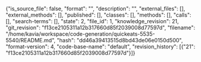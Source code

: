 {"is_source_file": false, "format": "", "description": "", "external_files": [], "external_methods": [], "published": [], "classes": [], "methods": [], "calls": [], "search-terms": [], "state": 2, "file_id": 1, "knowledge_revision": 21, "git_revision": "f13ce2105311a12b317660d85f2039008d77597d", "filename": "/home/kavia/workspace/code-generation/quickeats-5535-5540/README.md", "hash": "dd46a39413515d8bd43de06e0150d500", "format-version": 4, "code-base-name": "default", "revision_history": [{"21": "f13ce2105311a12b317660d85f2039008d77597d"}]}